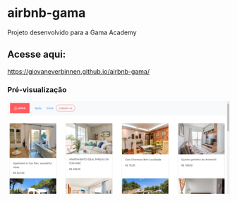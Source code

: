 # airbnb-gama
Projeto desenvolvido para a Gama Academy

## Acesse aqui:
https://giovaneverbinnen.github.io/airbnb-gama/

### Pré-visualização
![](home.PNG)
